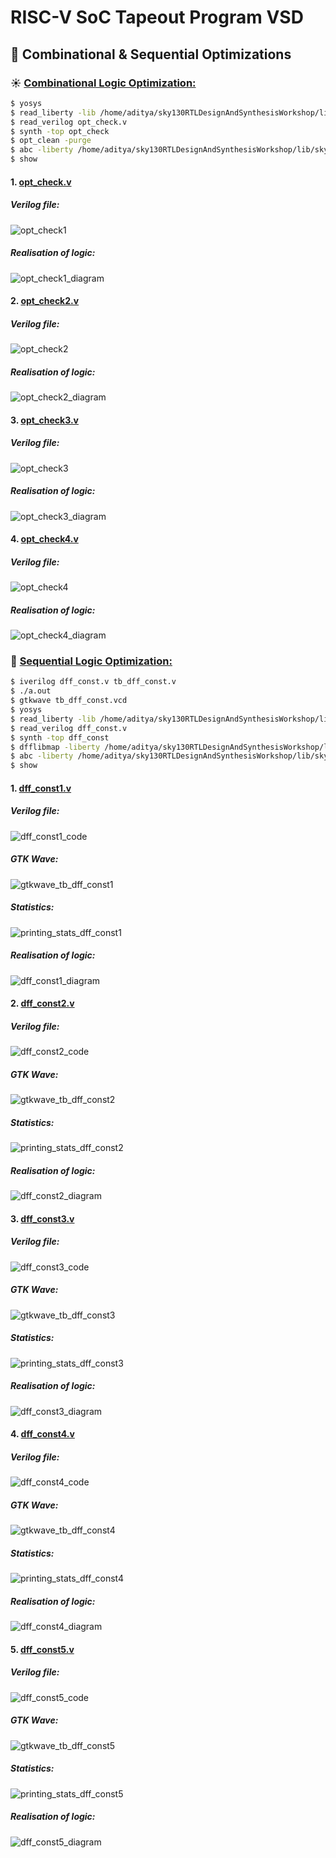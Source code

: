 # RISC-V SoC Tapeout Program VSD
## 🔭 Combinational & Sequential Optimizations
### ☀️ <ins>Combinational Logic Optimization:</ins>

``` bash
$ yosys
$ read_liberty -lib /home/aditya/sky130RTLDesignAndSynthesisWorkshop/lib/sky130_fd_sc_hd__tt_025C_1v80.lib
$ read_verilog opt_check.v
$ synth -top opt_check
$ opt_clean -purge
$ abc -liberty /home/aditya/sky130RTLDesignAndSynthesisWorkshop/lib/sky130_fd_sc_hd__tt_025C_1v80.lib
$ show
```

#### 1. <ins>opt_check.v</ins>
##### Verilog file:
![opt_check1](https://github.com/user-attachments/assets/e9c042ce-429a-4c7b-a9cb-767fb9597048)

##### Realisation of logic:
![opt_check1_diagram](https://github.com/user-attachments/assets/f865104b-1c08-453c-bb12-ef2a36789dfc)

#### 2. <ins>opt_check2.v</ins>
##### Verilog file:
![opt_check2](https://github.com/user-attachments/assets/37ef005f-dd9a-4114-b274-746d7cdcfab8)

##### Realisation of logic:
![opt_check2_diagram](https://github.com/user-attachments/assets/d05d112e-9c6d-4103-9f83-b0ef257870af)

#### 3. <ins>opt_check3.v</ins>
##### Verilog file:
![opt_check3](https://github.com/user-attachments/assets/9bb545ef-0d03-4cd2-a01d-c7469109764d)

##### Realisation of logic:
![opt_check3_diagram](https://github.com/user-attachments/assets/32abb3be-e1db-4bb5-936f-c3b9e9e2e273)

#### 4. <ins>opt_check4.v</ins>
##### Verilog file:
![opt_check4](https://github.com/user-attachments/assets/497ae188-27c9-44f1-9418-9fdc7f81e783)

##### Realisation of logic:
![opt_check4_diagram](https://github.com/user-attachments/assets/979410ad-066a-4d80-b506-c3763f6b52ce)


### 🌙 <ins>Sequential Logic Optimization:</ins>

```bash
$ iverilog dff_const.v tb_dff_const.v
$ ./a.out
$ gtkwave tb_dff_const.vcd
$ yosys
$ read_liberty -lib /home/aditya/sky130RTLDesignAndSynthesisWorkshop/lib/sky130_fd_sc_hd__tt_025C_1v80.lib
$ read_verilog dff_const.v
$ synth -top dff_const
$ dfflibmap -liberty /home/aditya/sky130RTLDesignAndSynthesisWorkshop/lib/sky130_fd_sc_hd__tt_025C_1v80.lib
$ abc -liberty /home/aditya/sky130RTLDesignAndSynthesisWorkshop/lib/sky130_fd_sc_hd__tt_025C_1v80.lib
$ show
```

#### 1. <ins>dff_const1.v</ins>
##### Verilog file:
![dff_const1_code](https://github.com/user-attachments/assets/6804d41e-ba54-4dca-9a23-f5137e99f6e8)

##### GTK Wave:
![gtkwave_tb_dff_const1](https://github.com/user-attachments/assets/f0117fbd-3861-49a4-bf8c-be19db87bbc7)

##### Statistics:
![printing_stats_dff_const1](https://github.com/user-attachments/assets/00ef5f20-59f6-4c29-84e3-b0754ece169d)

##### Realisation of logic:
![dff_const1_diagram](https://github.com/user-attachments/assets/7655e180-9a7e-4c61-83f9-3dbf79bc6d45)

#### 2. <ins>dff_const2.v</ins>
##### Verilog file:
![dff_const2_code](https://github.com/user-attachments/assets/d2d2b962-b996-44ad-b13b-5973e6d8c2a3)

##### GTK Wave:
![gtkwave_tb_dff_const2](https://github.com/user-attachments/assets/e5242ad4-09fb-4c41-b578-2f46dfdaa1d8)

##### Statistics:
![printing_stats_dff_const2](https://github.com/user-attachments/assets/bab70c35-cd18-4f09-b94b-865ced24578b)

##### Realisation of logic:
![dff_const2_diagram](https://github.com/user-attachments/assets/33d1fb08-5256-41a7-a7b8-6d83008d3800)

#### 3. <ins>dff_const3.v</ins>
##### Verilog file:
![dff_const3_code](https://github.com/user-attachments/assets/ac8d6b8a-6ca8-40ce-ae8f-fa63f6fff5be)

##### GTK Wave:
![gtkwave_tb_dff_const3](https://github.com/user-attachments/assets/f4fdf140-23f6-42e0-9397-2ef9db45a705)

##### Statistics:
![printing_stats_dff_const3](https://github.com/user-attachments/assets/bfb2efcf-ff97-469b-ab8d-e76ba83f28b7)

##### Realisation of logic:
![dff_const3_diagram](https://github.com/user-attachments/assets/25101b04-4e9c-482c-8474-2d6d7010febd)

#### 4. <ins>dff_const4.v</ins>
##### Verilog file:
![dff_const4_code](https://github.com/user-attachments/assets/3070980d-2184-49fa-852e-d9e2238d9c13)

##### GTK Wave:
![gtkwave_tb_dff_const4](https://github.com/user-attachments/assets/4e875d28-d5ca-47cd-a74b-116e42159f61)

##### Statistics:
![printing_stats_dff_const4](https://github.com/user-attachments/assets/71314b1f-445b-4f10-b676-2a187259542d)

##### Realisation of logic:
![dff_const4_diagram](https://github.com/user-attachments/assets/f29bb1ce-0d21-4f31-a39d-aabf4b2654c1)

#### 5. <ins>dff_const5.v</ins>
##### Verilog file:
![dff_const5_code](https://github.com/user-attachments/assets/4128a7cc-5213-4352-b640-5f045a415334)

##### GTK Wave:
![gtkwave_tb_dff_const5](https://github.com/user-attachments/assets/b0614677-fc7c-4821-88f7-9e4bf8d78a9a)

##### Statistics:
![printing_stats_dff_const5](https://github.com/user-attachments/assets/44d647e0-ab99-402e-9d4c-6a99cfdf1a88)

##### Realisation of logic:
![dff_const5_diagram](https://github.com/user-attachments/assets/576e6388-0cb2-46f2-a194-380535f8359e)
